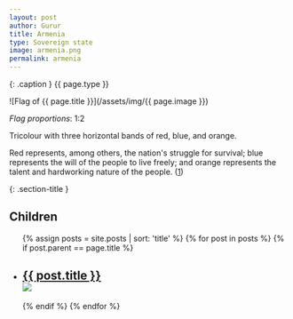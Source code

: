 ```yaml
---
layout: post
author: Gurur
title: Armenia
type: Sovereign state
image: armenia.png
permalink: armenia
---
```

{: .caption }
{{ page.type }}

![Flag of {{ page.title }}](/assets/img/{{ page.image }})

*Flag proportions*: 1:2

Tricolour with three horizontal bands of red, blue, and orange. 

Red represents, among others, the nation's struggle for survival; blue represents the will of the people to live freely; and orange represents the talent and hardworking nature of the people. (<span class="source-link">[1](https://en.wikipedia.org/wiki/Flag_of_Armenia)</span>)

{: .section-title }
## Children

<ul id="post-list">
    {% assign posts = site.posts | sort: 'title' %}
    {% for post in posts %}
    {% if post.parent == page.title %}
    <li>
        <h2><a href="{{ post.url }}">{{ post.title }}<br><span class="home-image"><img src="/assets/img/{{ post.image }}"></span></a></h2>
    </li>
    {% endif %}
    {% endfor %}
</ul>
